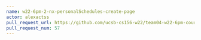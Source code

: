 ```yaml
---
name: w22-6pm-2-nx-personalSchedules-create-page
actor: alexactss
pull_request_url: https://github.com/ucsb-cs156-w22/team04-w22-6pm-courses/pull/57
pull_request_num: 57
---
```

